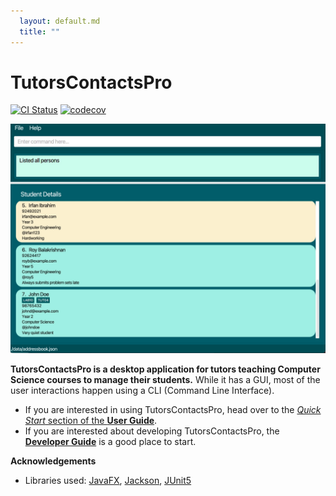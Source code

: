 ```yaml
---
  layout: default.md
  title: ""
---
```


# TutorsContactsPro

[![CI Status](https://github.com/se-edu/addressbook-level3/workflows/Java%20CI/badge.svg)](https://github.com/AY2324S2-CS2103T-W10-4/tp/actions)
[![codecov](https://codecov.io/gh/se-edu/addressbook-level3/branch/master/graph/badge.svg)](https://codecov.io/gh/AY2324S2-CS2103T-W10-4/tp)

![Ui](images/UpdatedUi.png)

**TutorsContactsPro is a desktop application for tutors teaching Computer Science courses to manage their students.** While it has a GUI, most of the user interactions happen using a CLI (Command Line Interface).

* If you are interested in using TutorsContactsPro, head over to the [_Quick Start_ section of the **User Guide**](UserGuide.html#quick-start).
* If you are interested about developing TutorsContactsPro, the [**Developer Guide**](DeveloperGuide.html) is a good place to start.


**Acknowledgements**

* Libraries used: [JavaFX](https://openjfx.io/), [Jackson](https://github.com/FasterXML/jackson), [JUnit5](https://github.com/junit-team/junit5)
